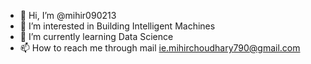 - 👋 Hi, I’m @mihir090213
- 👀 I’m interested in Building Intelligent Machines 
- 🌱 I’m currently learning Data Science 
- 📫 How to reach me through mail ie.mihirchoudhary790@gmail.com

<!---
mihir090213/mihir090213 is a ✨ special ✨ repository because its `README.md` (this file) appears on your GitHub profile.
You can click the Preview link to take a look at your changes.
--->
